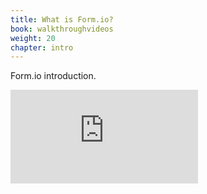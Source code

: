 ```yaml
---
title: What is Form.io?
book: walkthroughvideos
weight: 20
chapter: intro
---
```

Form.io introduction.
<div class="embed-responsive embed-responsive-16by9">
  <iframe class="embed-responsive-item" src="https://www.youtube.com/embed/oLsP67qKVDs?rel=0&amp;showinfo=0" frameborder="0" allowfullscreen></iframe>
</div>

